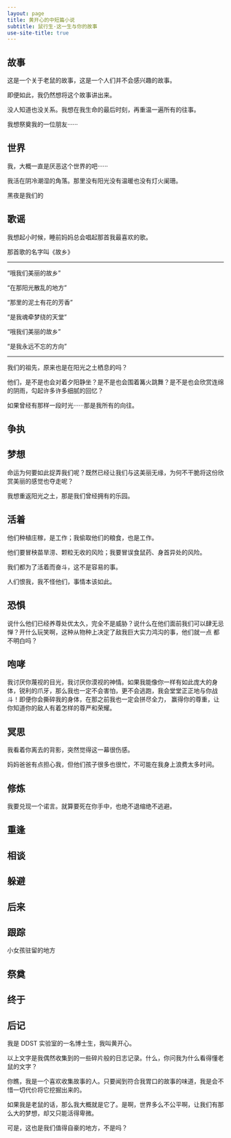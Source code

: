 ```yaml
---
layout: page
title: 黄开心的中短篇小说
subtitle: 鼠行生·这一生与你的故事
use-site-title: true
---
```


## 故事

这是一个关于老鼠的故事，这是一个人们并不会感兴趣的故事。

即便如此，我仍然想将这个故事讲出来。

没人知道也没关系。我想在我生命的最后时刻，再重温一遍所有的往事。

我想祭奠我的一位朋友······


## 世界

我，大概一直是厌恶这个世界的吧······

我活在阴冷潮湿的角落。那里没有阳光没有温暖也没有灯火阑珊。

黑夜是我们的


## 歌谣

我想起小时候，睡前妈妈总会唱起那首我最喜欢的歌。

那首歌的名字叫《故乡》

------------------------
“哦我们美丽的故乡”

“在那阳光散乱的地方”

“那里的泥土有花的芳香”

“是我魂牵梦绕的天堂”

“哦我们美丽的故乡”

“是我永远不忘的方向”

------------------------

我们的祖先，原来也是在阳光之土栖息的吗？

他们，是不是也会对着夕阳静坐？是不是也会围着篝火跳舞？是不是也会欣赏连绵的阴雨，勾起许多许多细腻的回忆？

如果曾经有那样一段时光······那是我所有的向往。

## 争执


## 梦想

命运为何要如此捉弄我们呢？既然已经让我们与这美丽无缘，为何不干脆将这份欣赏美丽的感觉也夺走呢？

我想重返阳光之土，那是我们曾经拥有的乐园。

## 活着

他们种植庄稼，是工作；我偷取他们的粮食，也是工作。

他们要冒秧苗旱涝、颗粒无收的风险；我要冒误食鼠药、身首异处的风险。

我们都为了活着而奋斗，这不是容易的事。

人们恨我，我不怪他们，事情本该如此。


## 恐惧

说什么他们已经养尊处优太久，完全不是威胁？说什么在他们面前我们可以肆无忌惮？开什么玩笑啊，这种从物种上决定了敌我巨大实力鸿沟的事，他们就一点
都不明白吗？


## 咆哮

我讨厌你蔑视的目光，我讨厌你漠视的神情。如果我能像你一样有如此庞大的身体，锐利的爪牙，那么我也一定不会害怕，更不会逃跑，我会堂堂正正地与你战斗！即便你会撕碎我的身体，在那之前我也一定会拼尽全力，
赢得你的尊重，让你知道你的敌人有着怎样的尊严和荣耀。


## 冥思

我看着你离去的背影，突然觉得这一幕很伤感。

妈妈爸爸有点担心我，但他们孩子很多也很忙，不可能在我身上浪费太多时间。





## 修炼

我要兑现一个诺言。就算要死在你手中，也绝不退缩绝不逃避。

## 重逢




## 相谈


## 躲避


## 后来


## 跟踪

小女孩驻留的地方

## 祭奠


## 终于

## 后记

我是 DDST 实验室的一名博士生，我叫黄开心。

以上文字是我偶然收集到的一些碎片般的日志记录。什么，你问我为什么看得懂老鼠的文字？

你瞧，我是一个喜欢收集故事的人。只要闻到符合我胃口的故事的味道，我是会不惜一切代价将它挖掘出来的。

如果我是老鼠的话，那么我大概就是它了。是啊，世界多么不公平啊，让我们有那么大的梦想，却又只能活得卑微。

可是，这也是我们值得自豪的地方，不是吗？







<!-- UY BEGIN -->
<div id="uyan_frame"></div>
<script type="text/javascript" src="http://v2.uyan.cc/code/uyan.js"></script>
<!-- UY END -->
